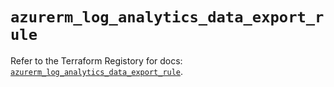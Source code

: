 # `azurerm_log_analytics_data_export_rule`

Refer to the Terraform Registory for docs: [`azurerm_log_analytics_data_export_rule`](https://www.terraform.io/docs/providers/azurerm/r/log_analytics_data_export_rule).
